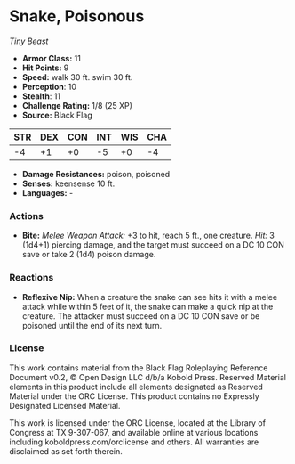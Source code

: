 # Snake, Poisonous

*Tiny* *Beast*

- **Armor Class:** 11
- **Hit Points:** 9 
- **Speed:** walk 30 ft. swim 30 ft.
- **Perception**: 10
- **Stealth**: 11
- **Challenge Rating:** 1/8 (25 XP)
- **Source:** Black Flag

| STR | DEX | CON | INT | WIS | CHA |
| --- | --- | --- | --- | --- | --- |
| -4 | +1 | +0 | -5 | +0 | -4 |

- **Damage Resistances:** poison, poisoned
- **Senses:** keensense 10 ft.
- **Languages:** -

### Actions

- **Bite:** _Melee Weapon Attack:_ +3 to hit, reach 5 ft., one creature. _Hit:_ 3 (1d4+1) piercing damage, and the target must succeed on a DC 10 CON save or take 2 (1d4) poison damage.

### Reactions

- **Reflexive Nip:** When a creature the snake can see hits it with a melee attack while within 5 feet of it, the snake can make a quick nip at the creature. The attacker must succeed on a DC 10 CON save or be poisoned until the end of its next turn.


### License

This work contains material from the Black Flag Roleplaying Reference Document v0.2, © Open Design LLC d/b/a Kobold Press. Reserved Material elements in this product include all elements designated as Reserved Material under the ORC License. This product contains no Expressly Designated Licensed Material.

This work is licensed under the ORC License, located at the Library of Congress at TX 9-307-067, and available online at various locations including koboldpress.com/orclicense and others. All warranties are disclaimed as set forth therein.
